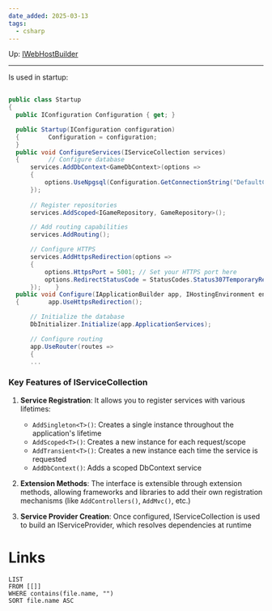 ```yaml
---
date_added: 2025-03-13
tags:
  - csharp
---
```

Up: [IWebHostBuilder](IWebHostBuilder.md)
___
 Is used in startup:
  ```csharp
   
public class Startup  
{  
    public IConfiguration Configuration { get; }  
  
    public Startup(IConfiguration configuration)  
    {        Configuration = configuration;  
    }  
    public void ConfigureServices(IServiceCollection services)  
    {        // Configure database  
        services.AddDbContext<GameDbContext>(options =>  
        {  
            options.UseNpgsql(Configuration.GetConnectionString("DefaultConnection"));  
        });
          
        // Register repositories  
        services.AddScoped<IGameRepository, GameRepository>();  
  
        // Add routing capabilities  
        services.AddRouting();  
  
        // Configure HTTPS  
        services.AddHttpsRedirection(options =>  
        {  
            options.HttpsPort = 5001; // Set your HTTPS port here  
            options.RedirectStatusCode = StatusCodes.Status307TemporaryRedirect;  
        });    }  
    public void Configure(IApplicationBuilder app, IHostingEnvironment env)  
    {        app.UseHttpsRedirection();  
  
        // Initialize the database  
        DbInitializer.Initialize(app.ApplicationServices);  
  
        // Configure routing  
        app.UseRouter(routes =>  
        {
        ...
 ```

### Key Features of IServiceCollection

1. **Service Registration**: It allows you to register services with various lifetimes:
    
    - `AddSingleton<T>()`: Creates a single instance throughout the application's lifetime
    - `AddScoped<T>()`: Creates a new instance for each request/scope
    - `AddTransient<T>()`: Creates a new instance each time the service is requested
    - `AddDbContext()`: Adds a scoped DbContext service
    

2. **Extension Methods**: The interface is extensible through extension methods, allowing frameworks and libraries to add their own registration mechanisms (like `AddControllers()`, `AddMvc()`, etc.)
    
3. **Service Provider Creation**: Once configured, IServiceCollection is used to build an IServiceProvider, which resolves dependencies at runtime
# Links
```dataview
LIST
FROM [[]]
WHERE contains(file.name, "")
SORT file.name ASC
```
